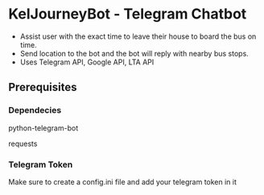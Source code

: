 # KelJourneyBot - Telegram Chatbot

- Assist user with the exact time to leave their house to board the bus on time.
- Send location to the bot and the bot will reply with nearby bus stops.
- Uses Telegram API, Google API, LTA API

## Prerequisites

### Dependecies
python-telegram-bot

requests


### Telegram Token
Make sure to create a config.ini file and add your telegram token in it
